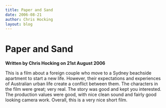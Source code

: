 ```yaml
---
title: Paper and Sand
date: 2006-08-21
author: Chris Hocking
layout: blog
---
```

# Paper and Sand

**Written by Chris Hocking on 21st August 2006**

This is a film about a foreign couple who move to a Sydney beachside apartment to start a new life. However, their expectations and experiences of Australian urban life create a conflict between them. The characters in the film were great; very real. The story was good and kept you interested. The production values were good, with nice clean sound and fairly good looking camera work. Overall, this is a very nice short film.